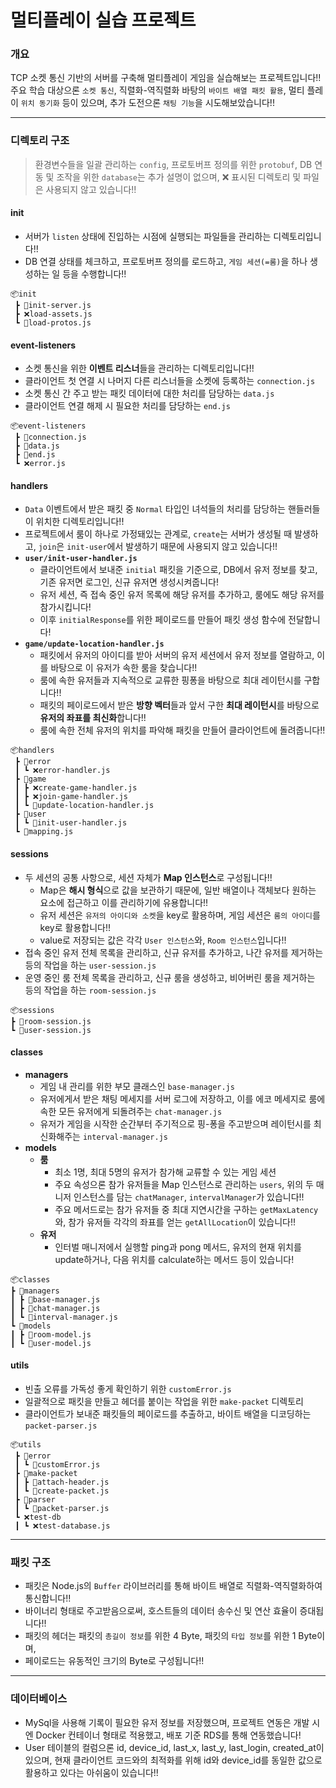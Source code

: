 # 멀티플레이 실습 프로젝트

### 개요
TCP 소켓 통신 기반의 서버를 구축해 멀티플레이 게임을 실습해보는 프로젝트입니다!!
주요 학습 대상으론 `소켓 통신`, 직렬화-역직렬화 바탕의 `바이트 배열 패킷 활용`, 멀티 플레이 `위치 동기화` 등이 있으며,
추가 도전으론 `채팅 기능`을 시도해보았습니다!!
- - -
### 디렉토리 구조
> 환경변수들을 일괄 관리하는 `config`, 프로토버프 정의를 위한 `protobuf`,
> DB 연동 및 조작을 위한 `database`는 추가 설명이 없으며,
> ❌ 표시된 디렉토리 및 파일은 사용되지 않고 있습니다!!
#### init
- 서버가 `listen` 상태에 진입하는 시점에 실행되는 파일들을 관리하는 디렉토리입니다!!
- DB 연결 상태를 체크하고, 프로토버프 정의를 로드하고, `게임 세션(=룸)`을 하나 생성하는 일 등을 수행합니다!!
```
📦init
 ┣ 📜init-server.js
 ┣ ❌load-assets.js
 ┗ 📜load-protos.js
```
#### event-listeners
- 소켓 통신을 위한 **이벤트 리스너**들을 관리하는 디렉토리입니다!!
- 클라이언트 첫 연결 시 나머지 다른 리스너들을 소켓에 등록하는 `connection.js`
- 소켓 통신 간 주고 받는 패킷 데이터에 대한 처리를 담당하는 `data.js`
- 클라이언트 연결 해제 시 필요한 처리를 담당하는 `end.js`
```
📦event-listeners
 ┣ 📜connection.js
 ┣ 📜data.js
 ┣ 📜end.js
 ┗ ❌error.js
```
#### handlers
- `Data` 이벤트에서 받은 패킷 중 `Normal` 타입인 녀석들의 처리를 담당하는 핸들러들이 위치한 디렉토리입니다!!
- 프로젝트에서 룸이 하나로 가정돼있는 관계로, `create`는 서버가 생성될 때 발생하고, `join`은 `init-user`에서 발생하기 때문에 사용되지 않고 있습니다!!
- **`user/init-user-handler.js`**
  - 클라이언트에서 보내준 `initial` 패킷을 기준으로, DB에서 유저 정보를 찾고, 기존 유저면 로그인, 신규 유저면 생성시켜줍니다!
  - 유저 세션, 즉 접속 중인 유저 목록에 해당 유저를 추가하고, 룸에도 해당 유저를 참가시킵니다!
  - 이후 `initialResponse`를 위한 페이로드를 만들어 패킷 생성 함수에 전달합니다!
- **`game/update-location-handler.js`**
  - 패킷에서 유저의 아이디를 받아 서버의 유저 세션에서 유저 정보를 열람하고, 이를 바탕으로 이 유저가 속한 룸을 찾습니다!!
  - 룸에 속한 유저들과 지속적으로 교류한 핑퐁을 바탕으로 최대 레이턴시를 구합니다!!
  - 패킷의 페이로드에서 받은 **방향 벡터**들과 앞서 구한 **최대 레이턴시**를 바탕으로 **유저의 좌표를 최신화**합니다!!
  - 룸에 속한 전체 유저의 위치를 파악해 패킷을 만들어 클라이언트에 돌려줍니다!!
```
📦handlers
 ┣ 📂error
 ┃ ┗ ❌error-handler.js
 ┣ 📂game
 ┃ ┣ ❌create-game-handler.js
 ┃ ┣ ❌join-game-handler.js
 ┃ ┗ 📜update-location-handler.js
 ┣ 📂user
 ┃ ┗ 📜init-user-handler.js
 ┗ 📜mapping.js
```
#### sessions
- 두 세션의 공통 사항으로, 세션 자체가 **Map 인스턴스**로 구성됩니다!!
  - Map은 **해시 형식**으로 값을 보관하기 때문에, 일반 배열이나 객체보다 원하는 요소에 접근하고 이를 관리하기에 유용합니다!!
  - 유저 세션은 `유저의 아이디와 소켓`을 key로 활용하며, 게임 세션은 `룸의 아이디`를 key로 활용합니다!!
  - value로 저장되는 값은 각각 `User 인스턴스`와, `Room 인스턴스`입니다!!
- 접속 중인 유저 전체 목록을 관리하고, 신규 유저를 추가하고, 나간 유저를 제거하는 등의 작업을 하는 `user-session.js`
- 운영 중인 룸 전체 목록을 관리하고, 신규 룸을 생성하고, 비어버린 룸을 제거하는 등의 작업을 하는 `room-session.js`
```
📦sessions
┣ 📜room-session.js
┗ 📜user-session.js
```
#### classes
- **managers**
  - 게임 내 관리를 위한 부모 클래스인 `base-manager.js`
  - 유저에게서 받은 채팅 메세지를 서버 로그에 저장하고, 이를 에코 메세지로 룸에 속한 모든 유저에게 되돌려주는 `chat-manager.js`
  - 유저가 게임을 시작한 순간부터 주기적으로 핑-퐁을 주고받으며 레이턴시를 최신화해주는 `interval-manager.js`
- **models**
  - **룸**
    - 최소 1명, 최대 5명의 유저가 참가해 교류할 수 있는 게임 세션
    - 주요 속성으론 참가 유저들을 Map 인스턴스로 관리하는 `users`, 위의 두 매니저 인스턴스를 담는 `chatManager`, `intervalManager`가 있습니다!!
    - 주요 메서드로는 참가 유저들 중 최대 지연시간을 구하는 `getMaxLatency`와, 참가 유저들 각각의 좌표를 얻는 `getAllLocation`이 있습니다!!
  - **유저**
    - 인터벌 매니저에서 실행할 ping과 pong 메서드, 유저의 현재 위치를 update하거나, 다음 위치를 calculate하는 메서드 등이 있습니다!
```
📦classes
┣ 📂managers
┃ ┣ 📜base-manager.js
┃ ┣ 📜chat-manager.js
┃ ┗ 📜interval-manager.js
┗ 📂models
┃ ┣ 📜room-model.js
┃ ┗ 📜user-model.js
```
#### utils
- 빈출 오류를 가독성 좋게 확인하기 위한 `customError.js`
- 일괄적으로 패킷을 만들고 헤더를 붙이는 작업을 위한 `make-packet` 디렉토리
- 클라이언트가 보내준 패킷들의 페이로드를 추출하고, 바이트 배열을 디코딩하는 `packet-parser.js`
```
📦utils
 ┣ 📂error
 ┃ ┗ 📜customError.js
 ┣ 📂make-packet
 ┃ ┣ 📜attach-header.js
 ┃ ┗ 📜create-packet.js
 ┣ 📂parser
 ┃ ┗ 📜packet-parser.js
 ┗ ❌test-db
 ┃ ┗ ❌test-database.js
```
---
### 패킷 구조
- 패킷은 Node.js의 `Buffer` 라이브러리를 통해 바이트 배열로 직렬화-역직렬화하여 통신합니다!!
- 바이너리 형태로 주고받음으로써, 호스트들의 데이터 송수신 및 연산 효율이 증대됩니다!!
- 패킷의 헤더는 패킷의 `총길이 정보`를 위한 4 Byte, 패킷의 `타입 정보`를 위한 1 Byte이며,
- 페이로드는 유동적인 크기의 Byte로 구성됩니다!!
- - -
### 데이터베이스
- MySql을 사용해 기록이 필요한 유저 정보를 저장했으며, 프로젝트 연동은 개발 시엔 Docker 컨테이너 형태로 적용했고, 배포 기준 RDS를 통해 연동했습니다!
- User 테이블의 컬럼으론 id, device_id, last_x, last_y, last_login, created_at이 있으며, 현재 클라이언트 코드와의 최적화를 위해 id와 device_id를 동일한 값으로 활용하고 있다는 아쉬움이 있습니다!!
